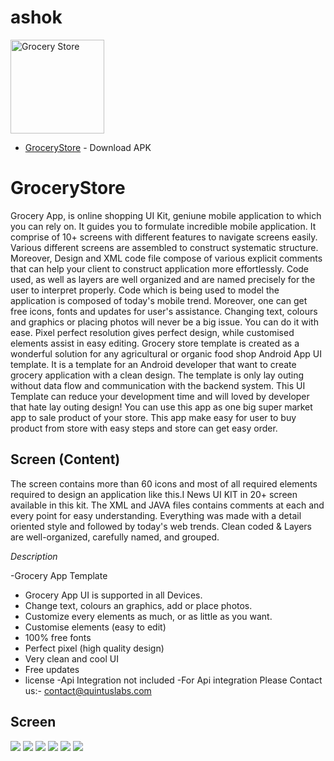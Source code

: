 # ashok
<a href="https://github.com/quintuslabs/GroceryStore"><img src="screen/logo.png" height="150px" width="150px" title="Grocery" alt="Grocery Store"></a>

* [GroceryStore](https://github.com/quintuslabs/GroceryStore/blob/master/GroceryStore1.0.apk) - Download APK


# GroceryStore
Grocery App, is online shopping UI Kit, geniune mobile application to which you can rely on. It guides you to formulate incredible mobile application. It comprise of 10+ screens with different features to navigate screens easily.
Various different screens are assembled to  construct systematic structure. Moreover, Design and XML code file compose of various explicit comments that can help your client to construct application more effortlessly.
Code used, as well as layers are well organized and are named precisely for the user to interpret properly. Code which is being used to model the application is composed of today's mobile trend. Moreover, one can get free icons, fonts and updates for user's assistance. Changing text, colours and graphics or placing photos will never be a big issue. You can do it with ease. Pixel perfect resolution gives perfect design, while customised elements assist in easy editing.
Grocery store template is created as a wonderful solution for any agricultural or organic food shop Android App UI template. It is a template for an Android developer that want to create grocery application with a clean design. The template is only lay outing without data flow and communication with the backend system. This UI Template can reduce your development time and will loved by developer that hate lay outing design!  You can use this app as one big super market app to sale product of your store. This app make easy for user to buy product from store with easy steps and store can get easy order.





## Screen (Content)

The screen contains more than 60 icons and most of all required elements required to design an application like this.I News UI  KIT in 20+ screen available in this kit.
   The XML and JAVA files contains comments at each and every point for easy understanding.
   Everything was made with a detail oriented style and followed by today's web trends. Clean coded & Layers are well-organized, carefully named, and grouped.



*Description*

-Grocery App Template
- Grocery App UI is supported in all Devices.
- Change text, colours an graphics, add or place photos.
- Customize every elements as much, or as little as you want.
- Customise elements (easy to edit)
- 100% free fonts
- Perfect pixel (high quality design)
- Very clean and cool UI
- Free updates
- license
-Api Integration not included
-For Api integration Please Contact us:- contact@quintuslabs.com

## Screen 

<img src="screen/screen1.png">

<img src="screen/screen2.png">

<img src="screen/screen3.png">

<img src="screen/screen4.png">

<img src="screen/screen5.png">

<img src="screen/screen6.png">

